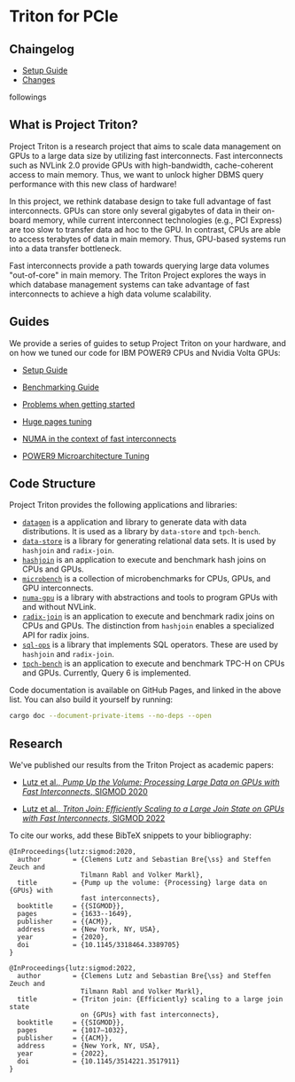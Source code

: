 Triton for PCIe
==============

## Chaingelog

 * [Setup Guide](./docs/BuildGuide.pdf)
 * [Changes](./docs/PCIe.pdf)

followings

## What is Project Triton?

Project Triton is a research project that aims to scale data management on GPUs
to a large data size by utilizing fast interconnects. Fast interconnects such
as NVLink 2.0 provide GPUs with high-bandwidth, cache-coherent access to main
memory. Thus, we want to unlock higher DBMS query performance with this new
class of hardware!

In this project, we rethink database design to take full advantage of fast
interconnects. GPUs can store only several gigabytes of data in their on-board
memory, while current interconnect technologies (e.g., PCI Express) are too
slow to transfer data ad hoc to the GPU. In contrast, CPUs are able to access
terabytes of data in main memory. Thus, GPU-based systems run into a data
transfer bottleneck.

Fast interconnects provide a path towards querying large data volumes
"out-of-core" in main memory. The Triton Project explores the ways in which
database management systems can take advantage of fast interconnects to achieve
a high data volume scalability.

## Guides

We provide a series of guides to setup Project Triton on your hardware, and on
how we tuned our code for IBM POWER9 CPUs and Nvidia Volta GPUs:

 * [Setup Guide](./guides/setup.md)

 * [Benchmarking Guide](./guides/benchmarking.md)

 * [Problems when getting started](./guides/problems.md)

 * [Huge pages tuning](./guides/huge_pages.md)

 * [NUMA in the context of fast interconnects](./guides/numa.md)

 * [POWER9 Microarchitecture Tuning](./guides/power9.md)

## Code Structure

Project Triton provides the following applications and libraries:

 * [`datagen`](https://tu-berlin-dima.github.io/fast-interconnects/datagen/index.html)
   is a application and library to generate data with data distributions. It is
   used as a library by `data-store` and `tpch-bench`.
 * [`data-store`](https://tu-berlin-dima.github.io/fast-interconnects/data_store/index.html)
   is a library for generating relational data sets. It is used by `hashjoin`
   and `radix-join`.
 * [`hashjoin`](https://tu-berlin-dima.github.io/fast-interconnects/hashjoin/index.html)
   is an application to execute and benchmark hash joins on CPUs and GPUs.
 * [`microbench`](https://tu-berlin-dima.github.io/fast-interconnects/microbench/index.html)
   is a collection of microbenchmarks for CPUs, GPUs, and GPU interconnects.
 * [`numa-gpu`](https://tu-berlin-dima.github.io/fast-interconnects/numa_gpu/index.html)
   is a library with abstractions and tools to program GPUs with and without
   NVLink.
 * [`radix-join`](https://tu-berlin-dima.github.io/fast-interconnects/radix_join/index.html)
   is an application to execute and benchmark radix joins on CPUs and GPUs. The
   distinction from `hashjoin` enables a specialized API for radix joins.
 * [`sql-ops`](https://tu-berlin-dima.github.io/fast-interconnects/sql_ops/index.html)
   is a library that implements SQL operators. These are used by `hashjoin` and
   `radix-join`.
 * [`tpch-bench`](https://tu-berlin-dima.github.io/fast-interconnects/tpch_bench/index.html)
   is an application to execute and benchmark TPC-H on CPUs and GPUs.
   Currently, Query 6 is implemented.

Code documentation is available on GitHub Pages, and linked in the above list.
You can also build it yourself by running:
```sh
cargo doc --document-private-items --no-deps --open
```

## Research

We've published our results from the Triton Project as academic papers:

 * [Lutz et al., *Pump Up the Volume: Processing Large Data on GPUs with Fast
   Interconnects*, SIGMOD 2020](https://doi.org/10.1145/3318464.3389705)

 * [Lutz et al., *Triton Join: Efficiently Scaling to a Large Join State on
   GPUs with Fast Interconnects*, SIGMOD
   2022](https://doi.org/10.1145/3514221.3517911)

To cite our works, add these BibTeX snippets to your bibliography:

```
@InProceedings{lutz:sigmod:2020,
  author        = {Clemens Lutz and Sebastian Bre{\ss} and Steffen Zeuch and
                  Tilmann Rabl and Volker Markl},
  title         = {Pump up the volume: {Processing} large data on {GPUs} with
                  fast interconnects},
  booktitle     = {{SIGMOD}},
  pages         = {1633--1649},
  publisher     = {{ACM}},
  address       = {New York, NY, USA},
  year          = {2020},
  doi           = {10.1145/3318464.3389705}
}

@InProceedings{lutz:sigmod:2022,
  author        = {Clemens Lutz and Sebastian Bre{\ss} and Steffen Zeuch and
                  Tilmann Rabl and Volker Markl},
  title         = {Triton join: {Efficiently} scaling to a large join state
                  on {GPUs} with fast interconnects},
  booktitle     = {{SIGMOD}},
  pages         = {1017–1032},
  publisher     = {{ACM}},
  address       = {New York, NY, USA},
  year          = {2022},
  doi           = {10.1145/3514221.3517911}
}
```
